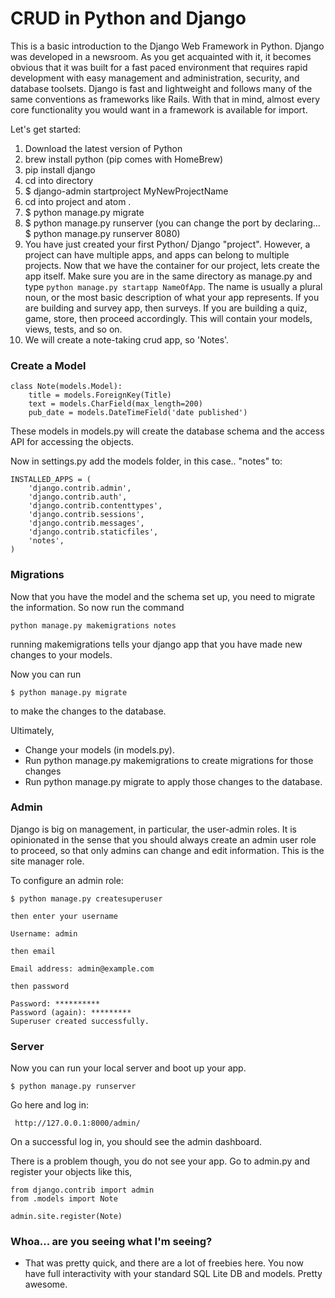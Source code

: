 # CRUD in Python and Django

This is a basic introduction to the Django Web Framework in Python. Django was developed in a newsroom. As you get acquainted with it, it becomes obvious that it was built for a fast paced environment that requires rapid development with easy management and administration, security, and database toolsets. Django is fast and lightweight and follows many of the same conventions as frameworks like Rails. With that in mind, almost every core functionality you would want in a framework is available for import.
 

Let's get started:
1. Download the latest version of Python
2. brew install python (pip comes with HomeBrew)
3. pip install django
4. cd into directory
5. $ django-admin startproject MyNewProjectName
6. cd into project and atom .
7. $ python manage.py migrate
8. $ python manage.py runserver (you can change the port by declaring... $ python manage.py runserver 8080)
9. You have just created your first Python/ Django "project".  However, a project can have multiple apps, and
apps can belong to multiple projects. Now that we have the container for our project, lets create the app itself.
Make sure you are in the same directory as manage.py and type `python manage.py startapp NameOfApp`. The name is usually a plural noun, or the most basic description of what your app represents.  If you are building and survey app, then surveys.  If you are building a quiz, game, store, then proceed accordingly. This will contain your models, views, tests, and so on.
10. We will create a note-taking crud app, so 'Notes'.


### Create a Model
```
class Note(models.Model):
    title = models.ForeignKey(Title)
    text = models.CharField(max_length=200)
    pub_date = models.DateTimeField('date published')

```

These models in models.py will create the database schema and the access API for accessing the objects.


Now in settings.py add the models folder, in this case.. "notes" to:
```
INSTALLED_APPS = (
    'django.contrib.admin',
    'django.contrib.auth',
    'django.contrib.contenttypes',
    'django.contrib.sessions',
    'django.contrib.messages',
    'django.contrib.staticfiles',
    'notes',
)
```


### Migrations

Now that you have the model and the schema set up, you need to migrate the information. So now run the command
```
python manage.py makemigrations notes
```
running makemigrations tells your django app that you have made new changes to your models.

Now you can run
```
$ python manage.py migrate
```
to make the changes to the database.




Ultimately,
* Change your models (in models.py).
* Run python manage.py makemigrations to create migrations for those changes
* Run python manage.py migrate to apply those changes to the database.



### Admin

Django is big on management, in particular, the user-admin roles.  It is opinionated in the sense that you should
always create an admin user role to proceed, so that only admins can change and edit information. This is the site manager role.

To configure an admin role:

```
$ python manage.py createsuperuser

then enter your username

Username: admin

then email

Email address: admin@example.com

then password

Password: **********
Password (again): *********
Superuser created successfully.
```


### Server

Now you can run your local server and boot up your app.

```
$ python manage.py runserver
```

Go here and log in:

```
 http://127.0.0.1:8000/admin/
```

On a successful log in, you should see the admin dashboard.


There is a problem though, you do not see your app.  Go to admin.py and register your objects like this,
```
from django.contrib import admin
from .models import Note

admin.site.register(Note)
```


### Whoa... are you seeing what I'm seeing?

* That was pretty quick, and there are a lot of freebies here.  You now have full interactivity with your
standard SQL Lite DB and models.  Pretty awesome.
